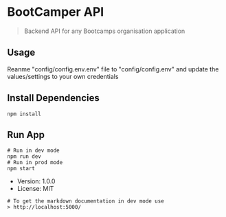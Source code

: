 # BootCamper API

> Backend API for any Bootcamps organisation application

## Usage

Reanme "config/config.env.env" file to "config/config.env" and update the values/settings to your own credentials

## Install Dependencies

```
npm install
```

## Run App

```
# Run in dev mode
npm run dev
# Run in prod mode
npm start
```

- Version: 1.0.0
- License: MIT

```
# To get the markdown documentation in dev mode use
> http://localhost:5000/
```
